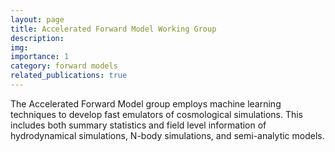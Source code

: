 ```yaml
---
layout: page
title: Accelerated Forward Model Working Group
description: 
img:
importance: 1
category: forward models
related_publications: true
---
```


The Accelerated Forward Model group employs machine learning techniques to develop fast emulators of cosmological simulations. This includes both summary statistics and field level information of hydrodynamical simulations, N-body simulations, and semi-analytic models.
